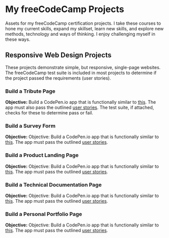 # My freeCodeCamp Projects
Assets for my freeCodeCamp certification projects.
I take these courses to hone my current skills, expand my skillset, learn new skills, and explore new methods, technology and ways of thinking. I enjoy challenging myself in these ways.

## Responsive Web Design Projects
These projects demonstrate simple, but responsive, single-page websites. The freeCodeCamp test suite is included in most projects to determine if the project passed the requirements (user stories).
### Build a Tribute Page
**Objective:** Build a CodePen.io app that is functionally similar to [this](https://codepen.io/freeCodeCamp/full/zNqgVx).
The app must also pass the outlined [user stories](https://www.freecodecamp.org/learn/responsive-web-design/responsive-web-design-projects/build-a-tribute-page). The test suite, if attached, checks for these to determine pass or fail.
### Build a Survey Form
**Objective:** Objective: Build a CodePen.io app that is functionally similar to [this](https://codepen.io/freeCodeCamp/full/VPaoNP).
The app must pass the outlined [user stories](https://www.freecodecamp.org/learn/responsive-web-design/responsive-web-design-projects/build-a-survey-form).
### Build a Product Landing Page
**Objective:** Objective: Build a CodePen.io app that is functionally similar to [this](https://codepen.io/freeCodeCamp/full/RKRbwL).
The app must pass the outlined [user stories](https://www.freecodecamp.org/learn/responsive-web-design/responsive-web-design-projects/build-a-product-landing-page).
### Build a Technical Documentation Page
**Objective:** Objective: Build a CodePen.io app that is functionally similar to [this](https://codepen.io/freeCodeCamp/full/NdrKKL).
The app must pass the outlined [user stories](https://www.freecodecamp.org/learn/responsive-web-design/responsive-web-design-projects/build-a-technical-documentation-page).
### Build a Personal Portfolio Page
**Objective:** Objective: Build a CodePen.io app that is functionally similar to [this](https://codepen.io/freeCodeCamp/full/zNBOYG).
The app must pass the outlined [user stories](https://www.freecodecamp.org/learn/responsive-web-design/responsive-web-design-projects/build-a-personal-portfolio-webpage).
